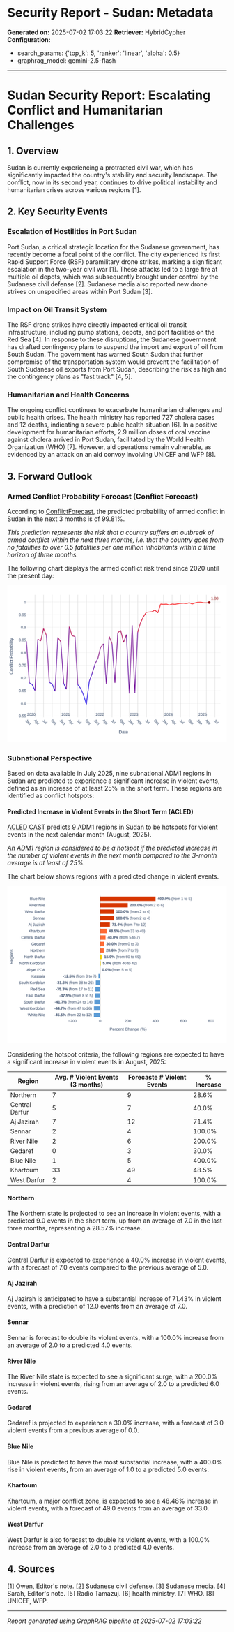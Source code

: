 # Security Report - Sudan: Metadata

**Generated on:** 2025-07-02 17:03:22
**Retriever:** HybridCypher
**Configuration:**
- search_params: {'top_k': 5, 'ranker': 'linear', 'alpha': 0.5}
- graphrag_model: gemini-2.5-flash

---

# Sudan Security Report: Escalating Conflict and Humanitarian Challenges

## 1. Overview
Sudan is currently experiencing a protracted civil war, which has significantly impacted the country's stability and security landscape. The conflict, now in its second year, continues to drive political instability and humanitarian crises across various regions [1].

## 2. Key Security Events

### Escalation of Hostilities in Port Sudan
Port Sudan, a critical strategic location for the Sudanese government, has recently become a focal point of the conflict. The city experienced its first Rapid Support Force (RSF) paramilitary drone strikes, marking a significant escalation in the two-year civil war [1]. These attacks led to a large fire at multiple oil depots, which was subsequently brought under control by the Sudanese civil defense [2]. Sudanese media also reported new drone strikes on unspecified areas within Port Sudan [3].

### Impact on Oil Transit System
The RSF drone strikes have directly impacted critical oil transit infrastructure, including pump stations, depots, and port facilities on the Red Sea [4]. In response to these disruptions, the Sudanese government has drafted contingency plans to suspend the import and export of oil from South Sudan. The government has warned South Sudan that further compromise of the transportation system would prevent the facilitation of South Sudanese oil exports from Port Sudan, describing the risk as high and the contingency plans as "fast track" [4, 5].

### Humanitarian and Health Concerns
The ongoing conflict continues to exacerbate humanitarian challenges and public health crises. The health ministry has reported 727 cholera cases and 12 deaths, indicating a severe public health situation [6]. In a positive development for humanitarian efforts, 2.9 million doses of oral vaccine against cholera arrived in Port Sudan, facilitated by the World Health Organization (WHO) [7]. However, aid operations remain vulnerable, as evidenced by an attack on an aid convoy involving UNICEF and WFP [8].

## 3. Forward Outlook

### Armed Conflict Probability Forecast (Conflict Forecast)

According to [ConflictForecast](https://conflictforecast.org/), the predicted probability of armed conflict in Sudan in the next 3 months is of 99.81%.

*This prediction represents the risk that a country suffers an outbreak of armed conflict within the next three months, i.e. that the country goes from no fatalities to over 0.5 fatalities per one million inhabitants within a time horizon of three months.*

The following chart displays the armed conflict risk trend since 2020 until the present day:

![Conflict Forecast Time Series](assets/LineChart_Sudan_2025-07-02-17-02-53.svg)

### Subnational Perspective
Based on data available in July 2025, nine subnational ADM1 regions in Sudan are predicted to experience a significant increase in violent events, defined as an increase of at least 25% in the short term. These regions are identified as conflict hotspots:

#### Predicted Increase in Violent Events in the Short Term (ACLED)

[ACLED CAST](https://acleddata.com/conflict-alert-system/) predicts 9 ADM1 regions in Sudan to be hotspots for violent events in the next calendar month (August, 2025).

*An ADM1 region is considered to be a hotspot if the predicted increase in the number of violent events in the next month compared to the 3-month average is at least of 25%.*

The chart below shows regions with a predicted change in violent events.

![ACLED Hotspots Bar Chart](assets/BarChart_Sudan_2025-07-02-17-02-48.svg)

Considering the hotspot criteria, the following regions are expected to have a significant increase in violent events in August, 2025:

| Region | Avg. # Violent Events (3 months) | Forecaste # Violent Events | % Increase |
|---|---|---|---|
| Northern | 7 | 9 | 28.6% |
| Central Darfur | 5 | 7 | 40.0% |
| Aj Jazirah | 7 | 12 | 71.4% |
| Sennar | 2 | 4 | 100.0% |
| River Nile | 2 | 6 | 200.0% |
| Gedaref | 0 | 3 | 30.0% |
| Blue Nile | 1 | 5 | 400.0% |
| Khartoum | 33 | 49 | 48.5% |
| West Darfur | 2 | 4 | 100.0% |
#### Northern
The Northern state is projected to see an increase in violent events, with a predicted 9.0 events in the short term, up from an average of 7.0 in the last three months, representing a 28.57% increase.

#### Central Darfur
Central Darfur is expected to experience a 40.0% increase in violent events, with a forecast of 7.0 events compared to the previous average of 5.0.

#### Aj Jazirah
Aj Jazirah is anticipated to have a substantial increase of 71.43% in violent events, with a prediction of 12.0 events from an average of 7.0.

#### Sennar
Sennar is forecast to double its violent events, with a 100.0% increase from an average of 2.0 to a predicted 4.0 events.

#### River Nile
The River Nile state is expected to see a significant surge, with a 200.0% increase in violent events, rising from an average of 2.0 to a predicted 6.0 events.

#### Gedaref
Gedaref is projected to experience a 30.0% increase, with a forecast of 3.0 violent events from a previous average of 0.0.

#### Blue Nile
Blue Nile is predicted to have the most substantial increase, with a 400.0% rise in violent events, from an average of 1.0 to a predicted 5.0 events.

#### Khartoum
Khartoum, a major conflict zone, is expected to see a 48.48% increase in violent events, with a forecast of 49.0 events from an average of 33.0.

#### West Darfur
West Darfur is also forecast to double its violent events, with a 100.0% increase from an average of 2.0 to a predicted 4.0 events.

## 4. Sources
[1] Owen, Editor's note.
[2] Sudanese civil defense.
[3] Sudanese media.
[4] Sarah, Editor's note.
[5] Radio Tamazuj.
[6] health ministry.
[7] WHO.
[8] UNICEF, WFP.

---

*Report generated using GraphRAG pipeline at 2025-07-02 17:03:22*